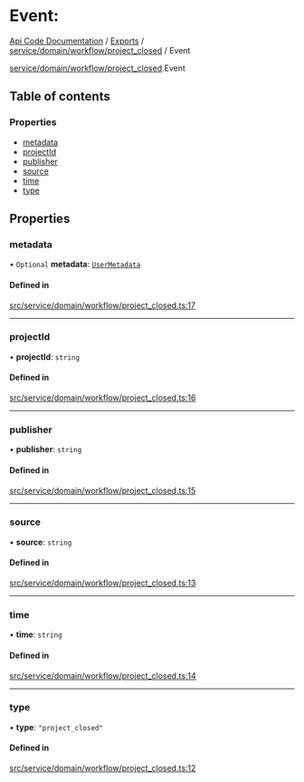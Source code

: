 # Event: 
 
[Api Code Documentation](../README.md) / [Exports](../modules.md) / [service/domain/workflow/project\_closed](../modules/service_domain_workflow_project_closed.md) / Event

[service/domain/workflow/project\_closed](../modules/service_domain_workflow_project_closed.md).Event

## Table of contents

### Properties

- [metadata](service_domain_workflow_project_closed.Event.md#metadata)
- [projectId](service_domain_workflow_project_closed.Event.md#projectid)
- [publisher](service_domain_workflow_project_closed.Event.md#publisher)
- [source](service_domain_workflow_project_closed.Event.md#source)
- [time](service_domain_workflow_project_closed.Event.md#time)
- [type](service_domain_workflow_project_closed.Event.md#type)

## Properties

### metadata

• `Optional` **metadata**: [`UserMetadata`](../modules/service_domain_metadata.md#usermetadata)

#### Defined in

[src/service/domain/workflow/project_closed.ts:17](https://github.com/openkfw/TruBudget/blob/2e83742/api/src/service/domain/workflow/project_closed.ts#L17)

___

### projectId

• **projectId**: `string`

#### Defined in

[src/service/domain/workflow/project_closed.ts:16](https://github.com/openkfw/TruBudget/blob/2e83742/api/src/service/domain/workflow/project_closed.ts#L16)

___

### publisher

• **publisher**: `string`

#### Defined in

[src/service/domain/workflow/project_closed.ts:15](https://github.com/openkfw/TruBudget/blob/2e83742/api/src/service/domain/workflow/project_closed.ts#L15)

___

### source

• **source**: `string`

#### Defined in

[src/service/domain/workflow/project_closed.ts:13](https://github.com/openkfw/TruBudget/blob/2e83742/api/src/service/domain/workflow/project_closed.ts#L13)

___

### time

• **time**: `string`

#### Defined in

[src/service/domain/workflow/project_closed.ts:14](https://github.com/openkfw/TruBudget/blob/2e83742/api/src/service/domain/workflow/project_closed.ts#L14)

___

### type

• **type**: ``"project_closed"``

#### Defined in

[src/service/domain/workflow/project_closed.ts:12](https://github.com/openkfw/TruBudget/blob/2e83742/api/src/service/domain/workflow/project_closed.ts#L12)
